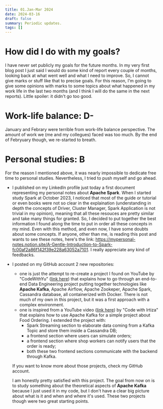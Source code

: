 ```yaml
---
title: 01.Jan-Mar 2024
date: 2024-03-16
draft: false
summary: Periodic updates.
tags: []
---
```

# How did I do with my goals?
I have never set publicly my goals for the future months. In my very first blog post I just said I would do some kind of report every couple of months, looking back at what went well and what I need to improve. So, I cannot give marks or stuff like that to precise goals.
For this reason, I'm going to give some opinions with marks to some topics about what happened in my work life in the last two months (and I think I will do the same in the next reports). Little spoiler: it didn't go too good.

# Work-life balance: D-
January and Febrary were terrible from work-life balance perspective. The amount of work we (me and my collegues) faced was too much. By the end of Febryuary though, we re-started to breath.

# Personal studies: B
For the reason I mentioned above, it was nearly impossible to dedicate free time to personal studies. Nevertheless, I tried to push myself and go ahead.
- I published on my LinkedIn profile just today a first document representing my personal notes about **Apache Spark**. When I started study Spark at October 2023, I noticed that most of the guide or tutorial or even books were not so clear in the explaination (understanding in depth the concepts of Driver, Cluster Manager, Spark Application is not trivial in my opinion), meaning that all these resouces are pretty similar and take many things for granted. So, I decided to put together the best information I found along the time to put in order all these concepts in my mind. Even with this method, and even now, I have some doubts about some concepts. If anyone, other than me, is reading this post and wants to see these notes, here's the link: https://mypersonal-notes.notion.site/A-Gentle-Introduction-to-Spark-fc00af2a86f142f39e228a63052a7101. I really appreciate any kind of feedbacks.

- I posted on my GitHub account 2 new repositories:
    - one is just the attempt to re-create a project I found on YouTube by "CodeWithYu" ([link here](https://www.youtube.com/watch?v=GqAcTrqKcrY&ab_channel=CodeWithYu)) that explains how to go through an end-to-end Data Engineering project putting together technologies like **Apache Kafka**, Apache Airflow, Apache Zookeper, Apache Spark, Cassandra database, all containerized with Docker. There is not much of my own in this project, but it was a first approach with a complex environment.
    - one is inspired from a YouTube video ([link here](https://www.youtube.com/watch?v=qi7uR3ItaOY&ab_channel=CodewithIrtiza)) by "Code with Irtiza" that explains how to use Apache Kafka for a simple project about Food Ordering. I extended the project with:
        - Spark Streaming section to elaborate data coming from a Kafka Topic and store them inside a Cassandra DB;
        - a frontend section where users can simulate orders;
        - a frontend section where shop workers can notify users that the order is ready;
        - both these two frontend sections communicate with the backend through Kafka.

    If you want to know more about those projects, check my GitHub account.

    I am honestly pretty satisfied with this project. The goal from now on is to study something about the theoretical aspects of **Apache Kafka** because I just used it in my code, but I don't have a clear big picture about what is it and when and where it's used. These two projects though were two great starting points.